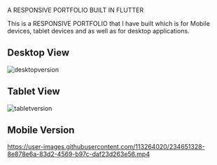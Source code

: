 
A RESPONSIVE PORTFOLIO BUILT IN FLUTTER

This is a RESPONSIVE PORTFOLIO that I have built which is for Mobile devices, tablet devices and as well as for desktop applications.


## Desktop View



![desktopversion](https://user-images.githubusercontent.com/113264020/234647902-f156abd3-76e7-4a86-a849-31bffc6d30fe.png)

## Tablet View

![tabletversion](https://user-images.githubusercontent.com/113264020/234648131-2e6e0c7e-2ddd-4e31-b7ec-7ce133eddead.png)

## Mobile Version


https://user-images.githubusercontent.com/113264020/234651328-8e878e6a-83d2-4569-b97c-daf23d263e56.mp4


